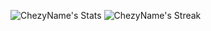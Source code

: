 <!-- ![Github Snake](https://github.com/ChezyName/ChezyName/blob/main/githubsnake.svg?raw=true) -->

![ChezyName's Stats](https://github-readme-stats.vercel.app/api?username=ChezyName&theme=dark&show_icons=true&hide_border=true&count_private=true&custom_title=ChezyName)
![ChezyName's Streak](https://github-readme-streak-stats.herokuapp.com/?user=ChezyName&theme=dark&hide_border=true)
